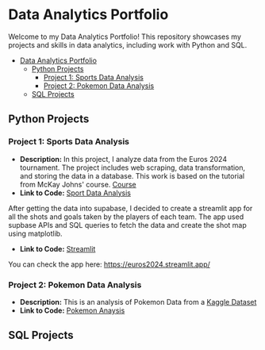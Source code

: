 # Data Analytics Portfolio

Welcome to my Data Analytics Portfolio! This repository showcases my projects and skills in data analytics, including work with Python and SQL.

- [Data Analytics Portfolio](#data-analytics-portfolio)
	- [Python Projects](#python-projects)
		- [Project 1: Sports Data Analysis](#project-1-sports-data-analysis)
		- [Project 2: Pokemon Data Analysis](#project-2-pokemon-data-analysis)
	- [SQL Projects](#sql-projects)



## Python Projects
### Project 1: Sports Data Analysis
- **Description:** In this project, I analyze data from the Euros 2024 tournament. The project includes web scraping, data transformation, and storing the data in a database. This work is based on the tutorial from McKay Johns' course. [Course](https://mckay-s-site.thinkific.com) 
- **Link to Code:** [Sport Data Analysis](https://github.com/probablyvivek/Data-Analytics-Portfolio/tree/main/Python-Projects/Sports-Data-Analysis)

After getting the data into supabase, I decided to create a streamlit app for all the shots and goals taken by the players of each team.
The app used supbase APIs and SQL queries to fetch the data and create the shot map using matplotlib.
- **Link to Code:** [Streamlit](https://github.com/probablyvivek/Streamlit)

You can check the app here: https://euros2024.streamlit.app/
  



### Project 2: Pokemon Data Analysis
- **Description:** This is an analysis of Pokemon Data from a [Kaggle Dataset](https://www.kaggle.com/datasets/abcsds/pokemon)
- **Link to Code:** [Pokemon Anaysis](https://github.com/probablyvivek/Data-Analytics-Portfolio/tree/main/Python%20Projects/Pokemon%20Analysis)



## SQL Projects

